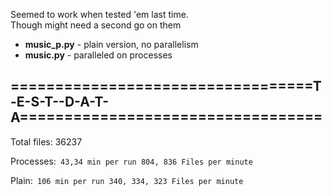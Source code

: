 Seemed to work when tested 'em last time.<br/>
Though might need a second go on them<br/>

 - **music\_p.py** - plain version, no parallelism
 - **music.py**   - paralleled on processes

## ==================================T-E-S-T--D-A-T-A==================================  
Total files: 36237

Processes:`
    43,34 min per run
    804, 836 Files per minute`

Plain:`
    106 min per run
    340, 334, 323 Files per minute`
